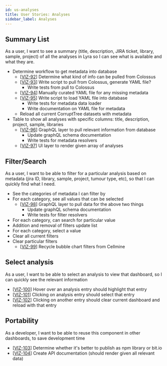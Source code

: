 ```yaml
---
id: us-analyses
title: User Stories: Analyses
sidebar_label: Analyses
---
```


## Summary List

As a user, I want to see a summary (title, description, JIRA ticket, library, sample, project) of all the analyses in Lyra so I can see what is available and what they are.

- Determine workflow to get metadata into database
  - [[VIZ-92](https://shahcompbio.atlassian.net/browse/VIZ-92)] Determine what kind of info can be pulled from Colossus
  - [[VIZ-93](https://shahcompbio.atlassian.net/browse/VIZ-93)] Write script to pull from Colossus, generate YAML file?
    - Write tests from pull to Colossus
  - [[VIZ-94](https://shahcompbio.atlassian.net/browse/VIZ-94)] Manually curated YAML file for any missing metadata
  - [[VIZ-95](https://shahcompbio.atlassian.net/browse/VIZ-95)] Write script to load YAML file into database
    - Write tests for metadata data loader
    - Write documentation on YAML file for metadata
  - Reload all current CorruptTree datasets with metadata
- Table to show all analyses with specific columns: title, description, project, sample, libraries
  - [[VIZ-96](https://shahcompbio.atlassian.net/browse/VIZ-96)] GraphQL layer to pull relevant information from database
    - Update graphQL schema documentation
    - Write tests for metadata resolvers
  - [[VIZ-97](https://shahcompbio.atlassian.net/browse/VIZ-97)] UI layer to render given array of analyses

## Filter/Search

As a user, I want to be able to filter for a particular analysis based on metadata (jira ID, library, sample, project, tumour type, etc), so that I can quickly find what I need.

- See the categories of metadata I can filter by
- For each category, see all values that can be selected
  - [[VIZ-98](https://shahcompbio.atlassian.net/browse/VIZ-98)] GraphQL layer to pull data for the above two things
    - Update graphQL schema documentation
    - Write tests for filter resolvers
- For each category, can search for particular value
- Addition and removal of filters update list
- For each category, select a value
- Clear all current filters
- Clear particular filters
  - [[VIZ-99](https://shahcompbio.atlassian.net/browse/VIZ-99)] Recycle bubble chart filters from Cellmine

## Select analysis

As a user, I want to be able to select an analysis to view that dashboard, so I can quickly see the relevant information

- [[VIZ-100](https://shahcompbio.atlassian.net/browse/VIZ-100)] Hover over an analysis entry should highlight that entry
- [[VIZ-101](https://shahcompbio.atlassian.net/browse/VIZ-101)] Clicking on analysis entry should select that entry
- [[VIZ-102](https://shahcompbio.atlassian.net/browse/VIZ-102)] Clicking on another entry should clear current dashboard and reload with that entry

## Portability

As a developer, I want to be able to reuse this component in other dashboards, to save development time

- [[VIZ-103](https://shahcompbio.atlassian.net/browse/VIZ-103)] Determine whether it's better to publish as npm library or bit.io
- [[VIZ-104](https://shahcompbio.atlassian.net/browse/VIZ-104)] Create API documentation (should render given all relevant data)
